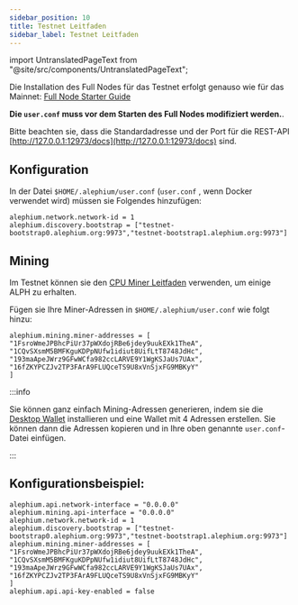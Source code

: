 ```yaml
---
sidebar_position: 10
title: Testnet Leitfaden
sidebar_label: Testnet Leitfaden
---
```


import UntranslatedPageText from "@site/src/components/UntranslatedPageText";

<UntranslatedPageText />

Die Installation des Full Nodes für das Testnet erfolgt genauso wie für das Mainnet: [Full Node Starter Guide](full-node/getting-started.md)

**Die `user.conf` muss vor dem Starten des Full Nodes modifiziert werden.**.

Bitte beachten sie, dass die Standardadresse und der Port für die REST-API  [http://127.0.0.1:12973/docs](http://127.0.0.1:12973/docs) sind.

## Konfiguration

In der Datei `$HOME/.alephium/user.conf` (`user.conf` , wenn Docker verwendet wird) müssen sie Folgendes hinzufügen:

```
alephium.network.network-id = 1
alephium.discovery.bootstrap = ["testnet-bootstrap0.alephium.org:9973","testnet-bootstrap1.alephium.org:9973"]
```

## Mining

Im Testnet können sie den [CPU Miner Leitfaden](cpu-miner-guide.md) verwenden, um einige ALPH zu erhalten.

Fügen sie Ihre Miner-Adressen in `$HOME/.alephium/user.conf` wie folgt hinzu:

```
alephium.mining.miner-addresses = [
"1FsroWmeJPBhcPiUr37pWXdojRBe6jdey9uukEXk1TheA",
"1CQvSXsmM5BMFKguKDPpNUfw1idiut8UifLtT8748JdHc",
"193maApeJWrz9GFwWCfa982ccLARVE9Y1WgKSJaUs7UAx",
"16fZKYPCZJv2TP3FArA9FLUQceTS9U8xVnSjxFG9MBKyY"
]
```

:::info 

Sie können ganz einfach Mining-Adressen generieren, indem sie die [Desktop Wallet](../wallet/desktop-wallet/configure-mining-wallet) installieren und eine Wallet mit 4 Adressen erstellen. Sie können dann die Adressen kopieren und in Ihre oben genannte `user.conf`-Datei einfügen.

:::

## Konfigurationsbeispiel:

```
alephium.api.network-interface = "0.0.0.0"
alephium.mining.api-interface = "0.0.0.0"
alephium.network.network-id = 1
alephium.discovery.bootstrap = ["testnet-bootstrap0.alephium.org:9973","testnet-bootstrap1.alephium.org:9973"]
alephium.mining.miner-addresses = [
"1FsroWmeJPBhcPiUr37pWXdojRBe6jdey9uukEXk1TheA",
"1CQvSXsmM5BMFKguKDPpNUfw1idiut8UifLtT8748JdHc",
"193maApeJWrz9GFwWCfa982ccLARVE9Y1WgKSJaUs7UAx",
"16fZKYPCZJv2TP3FArA9FLUQceTS9U8xVnSjxFG9MBKyY"
]
alephium.api.api-key-enabled = false
```
